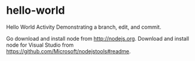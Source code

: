 # hello-world
Hello World Activity
Demonstrating a branch, edit, and commit.

Go download and install node from http://nodejs.org. 
Download and install node for Visual Studio from https://github.com/Microsoft/nodejstools#readme.
